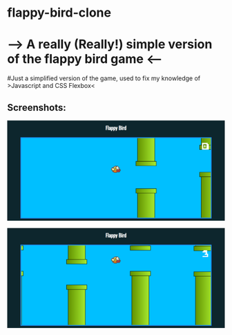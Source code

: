 # flappy-bird-clone

--> A really (Really!) simple version of the flappy bird game <--
======================================================================

#Just a simplified version of the game, used to fix my knowledge of >Javascript and CSS Flexbox<

## Screenshots:

![Screenshot1](https://github.com/pedroalmeida415/flappy-bird-clone/blob/master/screenshots/flappybird1.png)

![Image of Yaktocat](https://github.com/pedroalmeida415/flappy-bird-clone/blob/master/screenshots/Screenshot_17.png)
